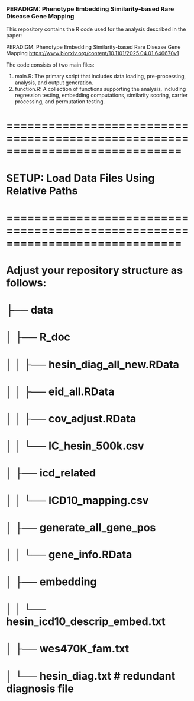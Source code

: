 ### PERADIGM: Phenotype Embedding Similarity-based Rare Disease Gene Mapping

This repository contains the R code used for the analysis described in the paper:

PERADIGM: Phenotype Embedding Similarity-based Rare Disease Gene Mapping
https://www.biorxiv.org/content/10.1101/2025.04.01.646670v1

The code consists of two main files:

1. main.R: The primary script that includes data loading, pre-processing, analysis, and output generation.
2. function.R: A collection of functions supporting the analysis, including regression testing, embedding computations, similarity scoring, carrier processing, and permutation testing.

# =============================================================================
# SETUP: Load Data Files Using Relative Paths
# =============================================================================
# Adjust your repository structure as follows:
# ├── data
# │   ├── R_doc
# │   │   ├── hesin_diag_all_new.RData
# │   │   ├── eid_all.RData
# │   │   ├── cov_adjust.RData
# │   │   └── IC_hesin_500k.csv
# │   ├── icd_related
# │   │   └── ICD10_mapping.csv
# │   ├── generate_all_gene_pos
# │   │   └── gene_info.RData
# │   ├── embedding
# │   │   └── hesin_icd10_descrip_embed.txt
# │   ├── wes470K_fam.txt
# │   └── hesin_diag.txt          # redundant diagnosis file

